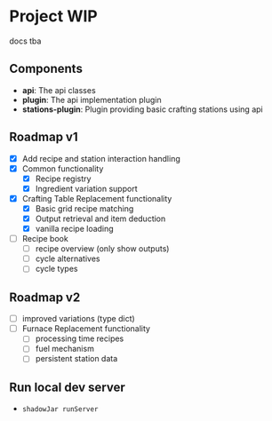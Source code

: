 # Project WIP
docs tba

## Components
 - **api**: The api classes
 - **plugin**: The api implementation plugin
 - **stations-plugin**: Plugin providing basic crafting stations using api

## Roadmap v1

- [x] Add recipe and station interaction handling
- [x] Common functionality
    - [x] Recipe registry
    - [x] Ingredient variation support
- [x] Crafting Table Replacement functionality
  - [x] Basic grid recipe matching
  - [x] Output retrieval and item deduction
  - [x] vanilla recipe loading
- [ ] Recipe book
  - [ ] recipe overview (only show outputs)
  - [ ] cycle alternatives
  - [ ] cycle types

## Roadmap v2
- [ ] improved variations (type dict)
- [ ] Furnace Replacement functionality
  - [ ] processing time recipes
  - [ ] fuel mechanism
  - [ ] persistent station data
## Run local dev server
 - `shadowJar runServer`
